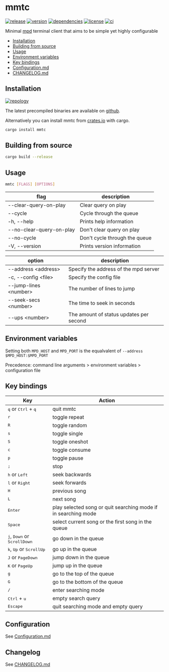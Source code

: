 # mmtc

[![release](https://img.shields.io/github/v/release/figsoda/mmtc?logo=github&style=flat-square)](https://github.com/figsoda/mmtc/releases)
[![version](https://img.shields.io/crates/v/mmtc?logo=rust&style=flat-square)][crate]
[![dependencies](https://img.shields.io/librariesio/release/cargo/mmtc?style=flat-square)](https://libraries.io/cargo/mmtc)
[![license](https://img.shields.io/badge/license-MPL--2.0-blue?style=flat-square)](https://www.mozilla.org/en-US/MPL/2.0)
[![ci](https://img.shields.io/github/workflow/status/figsoda/mmtc/ci?label=ci&logo=github-actions&style=flat-square)](https://github.com/figsoda/mmtc/actions?query=workflow:ci)

Minimal [mpd](https://github.com/musicplayerdaemon/mpd) terminal client that aims to be simple yet highly configurable

- [Installation](#installation)
- [Building from source](#building-from-source)
- [Usage](#usage)
- [Environment variables](#environment-variables)
- [Key bindings](#key-bindings)
- [Configuration.md]
- [CHANGELOG.md]


## Installation

[![repology](https://repology.org/badge/vertical-allrepos/mmtc.svg)](https://repology.org/project/mmtc/versions)

The latest precompiled binaries are available on [github](https://github.com/figsoda/mmtc/releases/latest).

Alternatively you can install mmtc from [crates.io][crate] with cargo.

```sh
cargo install mmtc
```


## Building from source

```sh
cargo build --release
```


## Usage

```sh
mmtc [FLAGS] [OPTIONS]
```

flag | description
-|-
--clear-query-on-play | Clear query on play
--cycle | Cycle through the queue
-h, --help | Prints help information
--no-clear-query-on-play | Don't clear query on play
--no-cycle | Don't cycle through the queue
-V, --version | Prints version information

option | description
-|-
--address \<address> | Specify the address of the mpd server
-c, --config \<file> | Specify the config file
--jump-lines \<number> | The number of lines to jump
--seek-secs \<number> | The time to seek in seconds
--ups \<number> | The amount of status updates per second


## Environment variables

Setting both `MPD_HOST` and `MPD_PORT` is the equalvalent of `--address $MPD_HOST:$MPD_PORT`

Precedence: command line arguments > environment variables > configuration file


## Key bindings

Key | Action
-|-
<kbd>q</kbd> or <kbd>Ctrl</kbd> + <kbd>q</kbd> | quit mmtc
<kbd>r</kbd> | toggle repeat
<kbd>R</kbd> | toggle random
<kbd>s</kbd> | toggle single
<kbd>S</kbd> | toggle oneshot
<kbd>c</kbd> | toggle consume
<kbd>p</kbd> | toggle pause
<kbd>;</kbd> | stop
<kbd>h</kbd> or <kbd>Left</kbd> | seek backwards
<kbd>l</kbd> or <kbd>Right</kbd> | seek forwards
<kbd>H</kbd> | previous song
<kbd>L</kbd> | next song
<kbd>Enter</kbd> | play selected song or quit searching mode if in searching mode
<kbd>Space</kbd> | select current song or the first song in the queue
<kbd>j</kbd>, <kbd>Down</kbd> or <kbd>ScrollDown</kbd> | go down in the queue
<kbd>k</kbd>, <kbd>Up</kbd> or <kbd>ScrollUp</kbd> | go up in the queue
<kbd>J</kbd> or <kbd>PageDown</kbd> | jump down in the queue
<kbd>K</kbd> or <kbd>PageUp</kbd> | jump up in the queue
<kbd>g</kbd> | go to the top of the queue
<kbd>G</kbd> | go to the bottom of the queue
<kbd>/</kbd> | enter searching mode
<kbd>Ctrl</kbd> + <kbd>u</kbd> | empty search query
<kbd>Escape</kbd> | quit searching mode and empty query


## Configuration

See [Configuration.md]


## Changelog

See [CHANGELOG.md]


[CHANGELOG.md]: CHANGELOG.md
[Configuration.md]: Configuration.md
[crate]: https://crates.io/crates/mmtc
